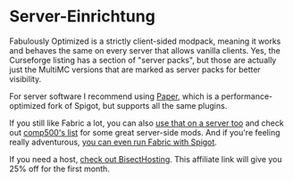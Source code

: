 # Server-Einrichtung

Fabulously Optimized is a strictly client-sided modpack, meaning it works and behaves the same on every server that allows vanilla clients. Yes, the Curseforge listing has a section of "server packs", but those are actually just the MultiMC versions that are marked as server packs for better visibility.&#x20;

For server software I recommend using [Paper](https://papermc.io), which is a performance-optimized fork of Spigot, but supports all the same plugins.

If you still like Fabric a lot, you can also [use that on a server too](https://fabricmc.net/use/?page=server) and check out [comp500's list](https://github.com/comp500/fabric-serverside-mods#performance) for some great server-side mods. And if you're feeling really adventurous, [you can even run Fabric with Spigot](https://www.curseforge.com/minecraft/mc-mods/cardboard).

If you need a host, [check out BisectHosting](https://www.bisecthosting.com/clients/aff.php?aff=2604). This affiliate link will give you 25% off for the first month.

